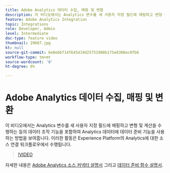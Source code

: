 ```yaml
---
title: Adobe Analytics 데이터 수집, 매핑 및 변환
description: 이 비디오에서는 Analytics 변수를 새 사용자 지정 필드에 매핑하고 변형 및 계산을 수행하는 등의 데이터 조작 기능을 포함하여 Analytics 데이터에 데이터 준비 기능을 사용하는 방법을 보여줍니다. 이러한 활동은 Experience Platform의 Analytics에 대한 소스 연결 워크플로우에서 수행됩니다.
feature: Adobe Analytics Integration
topic: Integrations
role: Developer, Admin
level: Intermediate
doc-type: feature video
thumbnail: 29687.jpg
kt: null
source-git-commit: 6e8ebbf14f645419d25751988b175e8300ec0fb6
workflow-type: tm+mt
source-wordcount: '0'
ht-degree: 0%

---
```



# Adobe Analytics 데이터 수집, 매핑 및 변환

이 비디오에서는 Analytics 변수를 새 사용자 지정 필드에 매핑하고 변형 및 계산을 수행하는 등의 데이터 조작 기능을 포함하여 Analytics 데이터에 데이터 준비 기능을 사용하는 방법을 보여줍니다. 이러한 활동은 Experience Platform의 Analytics에 대한 소스 연결 워크플로우에서 수행됩니다.

>[!VIDEO](https://video.tv.adobe.com/v/29687?quality=12&learn=on)

자세한 내용은 [Adobe Analytics 소스 커넥터 설명서](https://experienceleague.adobe.com/docs/experience-platform/sources/ui-tutorials/create/adobe-applications/analytics.html?lang=ko) 그리고 [데이터 준비 함수 설명서](https://experienceleague.adobe.com/docs/experience-platform/data-prep/functions.html%3Flang%3Dsv).